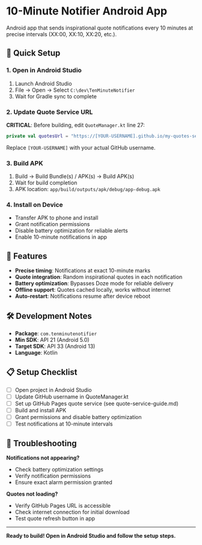 # 10-Minute Notifier Android App

Android app that sends inspirational quote notifications every 10 minutes at precise intervals (XX:00, XX:10, XX:20, etc.).

## 🚀 Quick Setup

### 1. Open in Android Studio
1. Launch Android Studio
2. File → Open → Select `C:\dev\TenMinuteNotifier`
3. Wait for Gradle sync to complete

### 2. Update Quote Service URL
**CRITICAL**: Before building, edit `QuoteManager.kt` line 27:
```kotlin
private val quotesUrl = "https://[YOUR-USERNAME].github.io/my-quotes-service/quotes.json"
```
Replace `[YOUR-USERNAME]` with your actual GitHub username.

### 3. Build APK
1. Build → Build Bundle(s) / APK(s) → Build APK(s)
2. Wait for build completion
3. APK location: `app/build/outputs/apk/debug/app-debug.apk`

### 4. Install on Device
- Transfer APK to phone and install
- Grant notification permissions
- Disable battery optimization for reliable alerts
- Enable 10-minute notifications in app

## 📱 Features

- **Precise timing**: Notifications at exact 10-minute marks
- **Quote integration**: Random inspirational quotes in each notification
- **Battery optimization**: Bypasses Doze mode for reliable delivery
- **Offline support**: Quotes cached locally, works without internet
- **Auto-restart**: Notifications resume after device reboot

## 🛠️ Development Notes

- **Package**: `com.tenminutenotifier`
- **Min SDK**: API 21 (Android 5.0)
- **Target SDK**: API 33 (Android 13)
- **Language**: Kotlin

## 📋 Setup Checklist

- [ ] Open project in Android Studio
- [ ] Update GitHub username in QuoteManager.kt
- [ ] Set up GitHub Pages quote service (see quote-service-guide.md)
- [ ] Build and install APK
- [ ] Grant permissions and disable battery optimization
- [ ] Test notifications at 10-minute intervals

## 🔧 Troubleshooting

**Notifications not appearing?**
- Check battery optimization settings
- Verify notification permissions
- Ensure exact alarm permission granted

**Quotes not loading?**
- Verify GitHub Pages URL is accessible
- Check internet connection for initial download
- Test quote refresh button in app

---

**Ready to build! Open in Android Studio and follow the setup steps.**